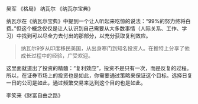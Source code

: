 吴军 《格局》
纳瓦尔 《纳瓦尔宝典》

纳瓦尔在《纳瓦尔宝典》中提到一个让人听起来吃惊的说法：“99%的努力终将白费。”但这个概念仅仅是让人认识到自己需要从大多数事情（人际关系、工作、学习）中找到可以尽全力去付出的那部分，以充分获取复利效应。

> 纳瓦尔9岁从印度移民美国，从出身寒门到知名投资人。在推特上分享了他成长过程中的经验，广受欢迎。

这里面就道出了投资的精髓：“复利效应”，投资不是只有一次，而是反复的过程。所以，在证券市场上的投资也是如此，你需要通过策略来保证这个目标。选择日复一日的公司是如此，通过频繁交易来达到这个目的也是如此。


李笑来《财富自由之路》